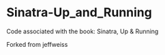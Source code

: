 Sinatra-Up_and_Running
======================

Code associated with the book: Sinatra, Up &amp; Running

Forked from jeffweiss
